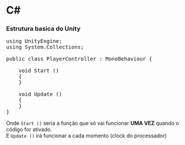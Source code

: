 # C#

### Estrutura basica do Unity
<pre>
using UnityEngine;
using System.Collections;

public class PlayerController : MonoBehaviour {

    void Start ()
    {
    }

    void Update ()
    {
    }
}
</pre>

Onde `Start ()` seria a função que só vai funcionar **UMA VEZ** quando o código for ativado.<br>
E `Update ()` irá funcionar a cada momento (clock do processador) 
